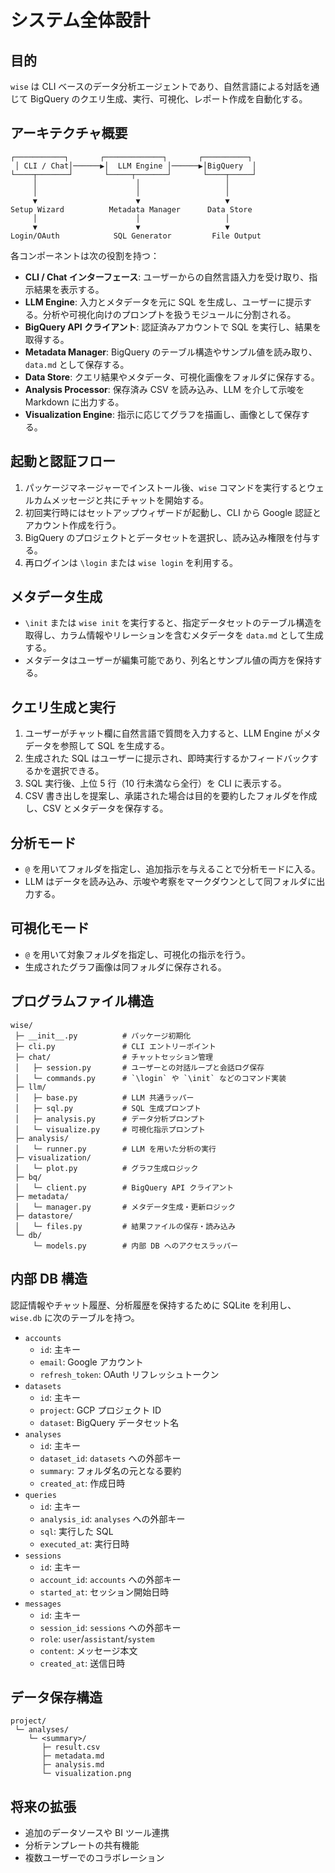 # システム全体設計

## 目的

`wise` は CLI ベースのデータ分析エージェントであり、自然言語による対話を通じて BigQuery のクエリ生成、実行、可視化、レポート作成を自動化する。

## アーキテクチャ概要

```
┌───────────┐       ┌─────────────┐       ┌──────────┐
 │ CLI / Chat│──────▶│  LLM Engine │──────▶│BigQuery  │
└────┬───────┘       └─────┬───────┘       └────┬─────┘
     │                      │                   │
     │                      │                   │
     ▼                      ▼                   ▼
Setup Wizard          Metadata Manager      Data Store
     │                      │                   │
     ▼                      ▼                   ▼
Login/OAuth            SQL Generator         File Output
```

各コンポーネントは次の役割を持つ：

- **CLI / Chat インターフェース**: ユーザーからの自然言語入力を受け取り、指示結果を表示する。
- **LLM Engine**: 入力とメタデータを元に SQL を生成し、ユーザーに提示する。分析や可視化向けのプロンプトを扱うモジュールに分割される。
- **BigQuery API クライアント**: 認証済みアカウントで SQL を実行し、結果を取得する。
- **Metadata Manager**: BigQuery のテーブル構造やサンプル値を読み取り、`data.md` として保存する。
- **Data Store**: クエリ結果やメタデータ、可視化画像をフォルダに保存する。
- **Analysis Processor**: 保存済み CSV を読み込み、LLM を介して示唆を Markdown に出力する。
- **Visualization Engine**: 指示に応じてグラフを描画し、画像として保存する。

## 起動と認証フロー

1. パッケージマネージャーでインストール後、`wise` コマンドを実行するとウェルカムメッセージと共にチャットを開始する。
2. 初回実行時にはセットアップウィザードが起動し、CLI から Google 認証とアカウント作成を行う。
3. BigQuery のプロジェクトとデータセットを選択し、読み込み権限を付与する。
4. 再ログインは `\login` または `wise login` を利用する。

## メタデータ生成

- `\init` または `wise init` を実行すると、指定データセットのテーブル構造を取得し、カラム情報やリレーションを含むメタデータを `data.md` として生成する。
- メタデータはユーザーが編集可能であり、列名とサンプル値の両方を保持する。

## クエリ生成と実行

1. ユーザーがチャット欄に自然言語で質問を入力すると、LLM Engine がメタデータを参照して SQL を生成する。
2. 生成された SQL はユーザーに提示され、即時実行するかフィードバックするかを選択できる。
3. SQL 実行後、上位 5 行（10 行未満なら全行）を CLI に表示する。
4. CSV 書き出しを提案し、承諾された場合は目的を要約したフォルダを作成し、CSV とメタデータを保存する。

## 分析モード

- `@` を用いてフォルダを指定し、追加指示を与えることで分析モードに入る。
- LLM はデータを読み込み、示唆や考察をマークダウンとして同フォルダに出力する。

## 可視化モード

- `@` を用いて対象フォルダを指定し、可視化の指示を行う。
- 生成されたグラフ画像は同フォルダに保存される。

## プログラムファイル構造

```
wise/
 ├─ __init__.py          # パッケージ初期化
 ├─ cli.py               # CLI エントリーポイント
 ├─ chat/                # チャットセッション管理
 │   ├─ session.py       # ユーザーとの対話ループと会話ログ保存
 │   └─ commands.py      # `\login` や `\init` などのコマンド実装
 ├─ llm/
 │   ├─ base.py          # LLM 共通ラッパー
 │   ├─ sql.py           # SQL 生成プロンプト
 │   ├─ analysis.py      # データ分析プロンプト
 │   └─ visualize.py     # 可視化指示プロンプト
 ├─ analysis/
 │   └─ runner.py        # LLM を用いた分析の実行
 ├─ visualization/
 │   └─ plot.py          # グラフ生成ロジック
 ├─ bq/
 │   └─ client.py        # BigQuery API クライアント
 ├─ metadata/
 │   └─ manager.py       # メタデータ生成・更新ロジック
 ├─ datastore/
 │   └─ files.py         # 結果ファイルの保存・読み込み
 └─ db/
     └─ models.py        # 内部 DB へのアクセスラッパー
```

## 内部 DB 構造

認証情報やチャット履歴、分析履歴を保持するために SQLite を利用し、`wise.db` に次のテーブルを持つ。

- `accounts`
  - `id`: 主キー
  - `email`: Google アカウント
  - `refresh_token`: OAuth リフレッシュトークン
- `datasets`
  - `id`: 主キー
  - `project`: GCP プロジェクト ID
  - `dataset`: BigQuery データセット名
- `analyses`
  - `id`: 主キー
  - `dataset_id`: `datasets` への外部キー
  - `summary`: フォルダ名の元となる要約
  - `created_at`: 作成日時
- `queries`
  - `id`: 主キー
  - `analysis_id`: `analyses` への外部キー
  - `sql`: 実行した SQL
  - `executed_at`: 実行日時
- `sessions`
  - `id`: 主キー
  - `account_id`: `accounts` への外部キー
  - `started_at`: セッション開始日時
- `messages`
  - `id`: 主キー
  - `session_id`: `sessions` への外部キー
  - `role`: `user`/`assistant`/`system`
  - `content`: メッセージ本文
  - `created_at`: 送信日時

## データ保存構造

```
project/
 └─ analyses/
    └─ <summary>/
       ├─ result.csv
       ├─ metadata.md
       ├─ analysis.md
       └─ visualization.png
```

## 将来の拡張

- 追加のデータソースや BI ツール連携
- 分析テンプレートの共有機能
- 複数ユーザーでのコラボレーション

